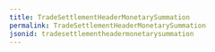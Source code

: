 ```yaml
---
title: TradeSettlementHeaderMonetarySummation
permalink: TradeSettlementHeaderMonetarySummation
jsonid: tradesettlementheadermonetarysummation
---
```

